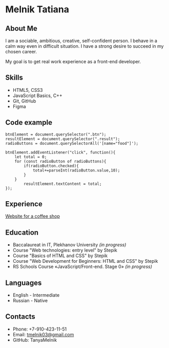 # Melnik Tatiana
## About Me
I am a sociable, ambitious, creative, self-confident person. I behave in a calm way even in difficult situation. I have a strong desire to succeed in my chosen career. 

My goal is to get real work experience as a front-end developer.

## Skills
* HTML5, CSS3
* JavaScript Basics, C++
* Git, GitHub 
* Figma

## Code example
```
btnElement = document.querySelector(".btn"); 
resultElement = document.querySelector(".result"); 
radioButtons = document.querySelectorAll('[name="food"]'); 

btnElement.addEventListener("click", function(){  
    let total = 0;
    for (const radioButton of radioButtons){     
        if(radioButton.checked){
            total+=parseInt(radioButton.value,10);
        }
    }
        resultElement.textContent = total; 
});
```

## Experience
[Website for a coffee shop](https://codepen.io/tanya_melnik18/pen/ExErZvJ)

## Education
* Baccalaureat in IT, Plekhanov University *(in progress)*
* Course "Web technologies: entry level" by Stepik
* Course "Basics of HTML and CSS" by Stepik
* Course "Web Development for Beginners: HTML and CSS" by Stepik
* RS Schools Course «JavaScript/Front-end. Stage 0» *(in progress)*

## Languages
* English - Intermediate
* Russian - Native

## Contacts
* Phone: +7-910-423-11-51
* Email: tmelnik03@gmail.com
* GitHub: TanyaMelnik